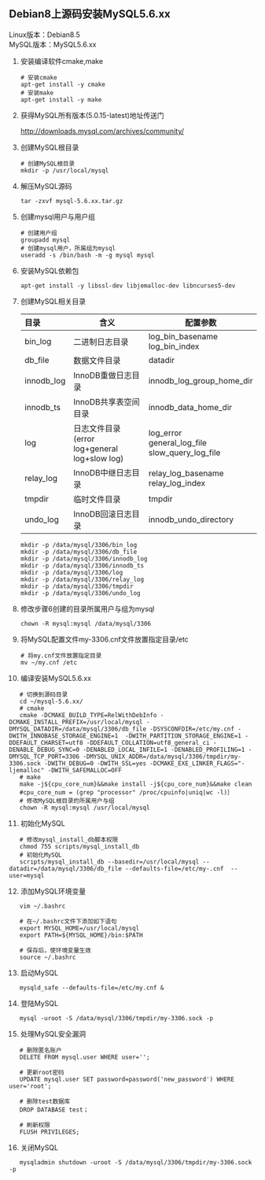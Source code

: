 ## Debian8上源码安装MySQL5.6.xx

Linux版本：Debian8.5<br />
MySQL版本：MySQL5.6.xx


1. 安装编译软件cmake,make

   ```shell
   # 安装cmake
   apt-get install -y cmake
   # 安装make
   apt-get install -y make
   ```

2. 获得MySQL所有版本(5.0.15-latest)地址传送门

   http://downloads.mysql.com/archives/community/

3. 创建MySQL根目录

   ```shell
   # 创建MySQL根目录
   mkdir -p /usr/local/mysql
   ```

4. 解压MySQL源码

   ```shell
   tar -zxvf mysql-5.6.xx.tar.gz
   ```

5. 创建mysql用户与用户组

   ```shell
   # 创建用户组
   groupadd mysql
   # 创建mysql用户，所属组为mysql
   useradd -s /bin/bash -m -g mysql mysql
   ```

6. 安装MySQL依赖包

   ```shell
   apt-get install -y libssl-dev libjemalloc-dev libncurses5-dev
   ```

7. 创建MySQL相关目录

   | 目录         | 含义                                     | 配置参数                                     |
   | :--------- | -------------------------------------- | ---------------------------------------- |
   | bin_log    | 二进制日志目录                                | log_bin_basename<br />log_bin_index      |
   | db_file    | 数据文件目录                                 | datadir                                  |
   | innodb_log | InnoDB重做日志目录                           | innodb_log_group_home_dir                |
   | innodb_ts  | InnoDB共享表空间目录                          | innodb_data_home_dir                     |
   | log        | 日志文件目录(error log+general log+slow log) | log_error<br />general_log_file<br />slow_query_log_file |
   | relay_log  | InnoDB中继日志目录                           | relay_log_basename<br />relay_log_index  |
   | tmpdir     | 临时文件目录                                 | tmpdir                                   |
   | undo_log   | InnoDB回滚日志目录                           | innodb_undo_directory                    |

   ```shell
   mkdir -p /data/mysql/3306/bin_log
   mkdir -p /data/mysql/3306/db_file
   mkdir -p /data/mysql/3306/innodb_log
   mkdir -p /data/mysql/3306/innodb_ts
   mkdir -p /data/mysql/3306/log
   mkdir -p /data/mysql/3306/relay_log
   mkdir -p /data/mysql/3306/tmpdir
   mkdir -p /data/mysql/3306/undo_log
   ```

8. 修改步骤6创建的目录所属用户与组为mysql

   ```shell
   chown -R mysql:mysql /data/mysql/3306
   ```

9. 将MySQL配置文件my-3306.cnf文件放置指定目录/etc

   ```shell
   # 将my.cnf文件放置指定目录
   mv ~/my.cnf /etc
   ```

10. 编译安装MySQL5.6.xx

```shell
   # 切换到源码目录
   cd ~/mysql-5.6.xx/
   # cmake
   cmake -DCMAKE_BUILD_TYPE=RelWithDebInfo -DCMAKE_INSTALL_PREFIX=/usr/local/mysql -DMYSQL_DATADIR=/data/mysql/3306/db_file -DSYSCONFDIR=/etc/my.cnf -DWITH_INNOBASE_STORAGE_ENGINE=1  -DWITH_PARTITION_STORAGE_ENGINE=1 -DDEFAULT_CHARSET=utf8 -DDEFAULT_COLLATION=utf8_general_ci -DENABLE_DEBUG_SYNC=0 -DENABLED_LOCAL_INFILE=1 -DENABLED_PROFILING=1 -DMYSQL_TCP_PORT=3306 -DMYSQL_UNIX_ADDR=/data/mysql/3306/tmpdir/my-3306.sock -DWITH_DEBUG=0 -DWITH_SSL=yes -DCMAKE_EXE_LINKER_FLAGS="-ljemalloc" -DWITH_SAFEMALLOC=OFF
   # make
   make -j${cpu_core_num}&&make install -j${cpu_core_num}&&make clean
   #cpu_core_num = (grep "processor" /proc/cpuinfo|uniq|wc -l)］
   # 修改MySQL根目录的所属用户与组
   chown -R mysql:mysql /usr/local/mysql  
```

11. 初始化MySQL 

```shell
   # 修改mysql_install_db脚本权限
   chmod 755 scripts/mysql_install_db
   # 初始化MySQL
   scripts/mysql_install_db --basedir=/usr/local/mysql --datadir=/data/mysql/3306/db_file --defaults-file=/etc/my-.cnf  --user=mysql
```

12. 添加MySQL环境变量

```shell
   vim ~/.bashrc

   # 在~/.bashrc文件下添加如下语句
   export MYSQL_HOME=/usr/local/mysql
   export PATH=${MYSQL_HOME}/bin:$PATH

   # 保存后，使环境变量生效
   source ~/.bashrc
```

13. 启动MySQL

```shell
   mysqld_safe --defaults-file=/etc/my.cnf &
```

14. 登陆MySQL

```shell
   mysql -uroot -S /data/mysql/3306/tmpdir/my-3306.sock -p
```

15. 处理MySQL安全漏洞

```shell
   # 删除匿名账户
   DELETE FROM mysql.user WHERE user='';

   # 更新root密码
   UPDATE mysql.user SET password=password('new_password') WHERE user='root';

   # 删除test数据库
   DROP DATABASE test；

   # 刷新权限
   FLUSH PRIVILEGES;
```

16. 关闭MySQL

```shell
   mysqladmin shutdown -uroot -S /data/mysql/3306/tmpdir/my-3306.sock -p
```

   ​

